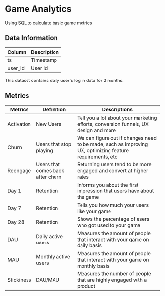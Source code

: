 # Game Analytics
Using SQL to calculate basic game metrics

## Data Information
| Column | Description |
| -- | -- |
| ts | Timestamp |
| user_id | User Id |

This dataset contains daily user's log in data for 2 months.


## Metrics
| Metrics | Definition | Descriptions |
| -- | -- | -- |
| Activation | New Users | Tell you a lot about your marketing efforts, conversion funnels, UX design and more |
| Churn | Users that stop playing | We can figure out if changes need to be made, such as improving UX, optimizing feature requirements, etc |
| Reengage | Users that comes back after churn | Returning users tend to be more engaged and convert at higher rates |
| Day 1 | Retention | Informs you about the first impression that users have about the game |
| Day 7 | Retention | Tells you how much your users like your game |
| Day 28| Retention | Shows the percentage of users who got used to your game |
| DAU | Daily active users | Measures the amount of people that interact with your game on daily basis |
| MAU | Monthly active users | Measures the amount of people that interact with your game on monthly basis |
| Stickiness | DAU/MAU | Measures the number of people that are highly engaged with a product |


